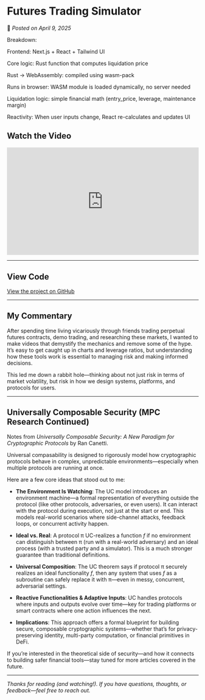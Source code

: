 # **Futures Trading Simulator**

📅 *Posted on April 9, 2025*

Breakdown:

Frontend: Next.js + React + Tailwind UI

Core logic: Rust function that computes liquidation price

Rust → WebAssembly: compiled using wasm-pack

Runs in browser: WASM module is loaded dynamically, no server needed

Liquidation logic: simple financial math (entry_price, leverage, maintenance margin)

Reactivity: When user inputs change, React re-calculates and updates UI

## Watch the Video

<div style="position: relative; padding-bottom: 56.25%; height: 0; overflow: hidden;">
  <iframe src="https://www.youtube.com/embed/76BrhdWZSZ8" 
          frameborder="0" 
          allowfullscreen 
          style="position: absolute; top: 0; left: 0; width: 100%; height: 100%;">
  </iframe>
</div>

---
## View Code 

[View the project on GitHub](https://github.com/KaylaDefi/Futures_Trading_Sim)

---

## My Commentary

After spending time living vicariously through friends trading perpetual futures contracts, demo trading, and researching these markets, I wanted to make videos that demystify the mechanics and remove some of the hype. It’s easy to get caught up in charts and leverage ratios, but understanding how these tools work is essential to managing risk and making informed decisions.

This led me down a rabbit hole—thinking about not just risk in terms of market volatility, but risk in how we design systems, platforms, and protocols for users.

---

## **Universally Composable Security (MPC Research Continued)**

Notes from *Universally Composable Security: A New Paradigm for Cryptographic Protocols* by Ran Canetti.

Universal compasability is designed to rigorously model how cryptographic protocols behave in complex, unpredictable environments—especially when multiple protocols are running at once.

Here are a few core ideas that stood out to me:

- **The Environment Is Watching**: The UC model introduces an environment machine—a formal representation of everything outside the protocol (like other protocols, adversaries, or even users). It can interact with the protocol during execution, not just at the start or end. This models real-world scenarios where side-channel attacks, feedback loops, or concurrent activity happen.

- **Ideal vs. Real**: A protocol π UC-realizes a function *f* if no environment can distinguish between π (run with a real-world adversary) and an ideal process (with a trusted party and a simulator). This is a much stronger guarantee than traditional definitions.

- **Universal Composition**: The UC theorem says if protocol π securely realizes an ideal functionality *f*, then any system that uses *f* as a subroutine can safely replace it with π—even in messy, concurrent, adversarial settings. 

- **Reactive Functionalities & Adaptive Inputs**: UC handles protocols where inputs and outputs evolve over time—key for trading platforms or smart contracts where one action influences the next.

- **Implications**: This approach offers a formal blueprint for building secure, composable cryptographic systems—whether that’s for privacy-preserving identity, multi-party computation, or financial primitives in DeFi.

If you’re interested in the theoretical side of security—and how it connects to building safer financial tools—stay tuned for more articles covered in the future. 

---

*Thanks for reading (and watching!). If you have questions, thoughts, or feedback—feel free to reach out.*

